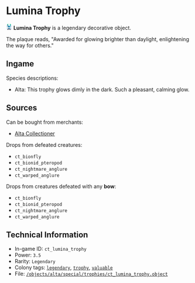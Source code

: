 # Lumina Trophy

<img src="https://raw.githubusercontent.com/Ceterai/Enternia/main/objects/alta/special/trophies/ct_lumina_trophy.png" alt="Lumina Trophy icon" loading="lazy" height=16px width="auto" /> **Lumina Trophy** is a legendary decorative object.

The plaque reads, "Awarded for glowing brighter than daylight, enlightening the way for others."

## Ingame

Species descriptions:

- Alta: This trophy glows dimly in the dark. Such a pleasant, calming glow.

## Sources

Can be bought from merchants:

- [Alta Collectioner](https://ceterai.github.io/MyEnternia/Wiki/AltaCollectioner)

Drops from defeated creatures:

- `ct_bionfly`
- `ct_bionid_pteropod`
- `ct_nightmare_anglure`
- `ct_warped_anglure`

Drops from creatures defeated with any **bow**:

- `ct_bionfly`
- `ct_bionid_pteropod`
- `ct_nightmare_anglure`
- `ct_warped_anglure`

## Technical Information

- In-game ID: `ct_lumina_trophy`
- Power: `3.5`
- Rarity: `Legendary`
- Colony tags: [`legendary`](https://ceterai.github.io/MyEnternia/Wiki/Tags/Legendary), [`trophy`](https://ceterai.github.io/MyEnternia/Wiki/Tags/Trophy), [`valuable`](https://ceterai.github.io/MyEnternia/Wiki/Tags/Valuable)
- File: [`/objects/alta/special/trophies/ct_lumina_trophy.object`](https://github.com/Ceterai/Enternia/blob/main/objects/alta/special/trophies/ct_lumina_trophy.object)
